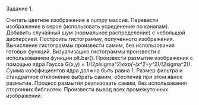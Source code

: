 Задание 1.

Считать цветное изображение в numpy массив. Перевести изображение в серое (использовать усреденение по каналам). Добавить случайный шум (нормальное распределение) с небольшой дисперсией. Построить гистограмму, полученного изображения. Вычисление гистограммы произвести самим, без использования готовых функций. Визуализацию гистограммы произвести с использованием функции plt.bar().
Произвести размытие изображения с помощью ядра Гаусса G(x,y) = 1/(2*pi*sigma^2)*exp(-(x^2+y^2)/(2*sigma^2)). Сумма коэффициентов ядра должна быть равна 1. Размер фильтра и стандратное отклонение выбрать самим, обеспечив при этом явное размытие. Процесс размытия реализовать самим, без использования сторонних библиотек. 
Произвести вывод всех промежуточных изображений.
